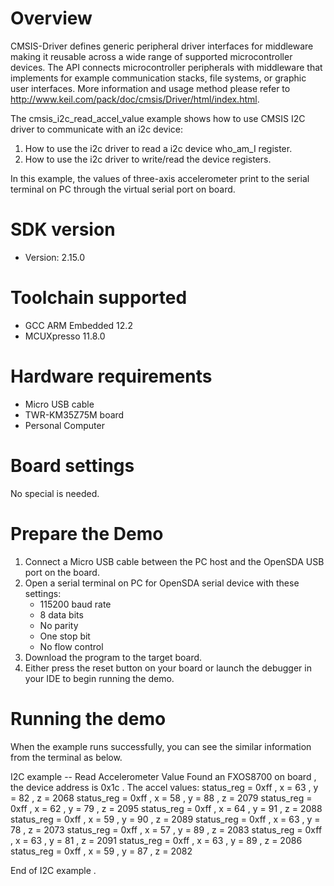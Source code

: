 Overview
========
CMSIS-Driver defines generic peripheral driver interfaces for middleware making it reusable across a wide 
range of supported microcontroller devices. The API connects microcontroller peripherals with middleware 
that implements for example communication stacks, file systems, or graphic user interfaces. 
More information and usage method please refer to http://www.keil.com/pack/doc/cmsis/Driver/html/index.html.

The cmsis_i2c_read_accel_value example shows how to use CMSIS I2C driver to communicate with an i2c device:

 1. How to use the i2c driver to read a i2c device who_am_I register.
 2. How to use the i2c driver to write/read the device registers.

In this example, the values of three-axis accelerometer print to the serial terminal on PC through
the virtual serial port on board.

SDK version
===========
- Version: 2.15.0

Toolchain supported
===================
- GCC ARM Embedded  12.2
- MCUXpresso  11.8.0

Hardware requirements
=====================
- Micro USB cable
- TWR-KM35Z75M board
- Personal Computer

Board settings
==============
No special is needed.

Prepare the Demo
================
1.  Connect a Micro USB cable between the PC host and the OpenSDA USB port on the board.
2.  Open a serial terminal on PC for OpenSDA serial device with these settings:
    - 115200 baud rate
    - 8 data bits
    - No parity
    - One stop bit
    - No flow control
3.  Download the program to the target board.
4.  Either press the reset button on your board or launch the debugger in your IDE to begin running the demo.

Running the demo
================
When the example runs successfully, you can see the similar information from the terminal as below.

I2C example -- Read Accelerometer Value
Found an FXOS8700 on board , the device address is 0x1c . 
The accel values:
status_reg = 0xff , x =    63 , y =    82 , z =  2068 
status_reg = 0xff , x =    58 , y =    88 , z =  2079 
status_reg = 0xff , x =    62 , y =    79 , z =  2095 
status_reg = 0xff , x =    64 , y =    91 , z =  2088 
status_reg = 0xff , x =    59 , y =    90 , z =  2089 
status_reg = 0xff , x =    63 , y =    78 , z =  2073 
status_reg = 0xff , x =    57 , y =    89 , z =  2083 
status_reg = 0xff , x =    63 , y =    81 , z =  2091 
status_reg = 0xff , x =    63 , y =    89 , z =  2086 
status_reg = 0xff , x =    59 , y =    87 , z =  2082 

End of I2C example .
